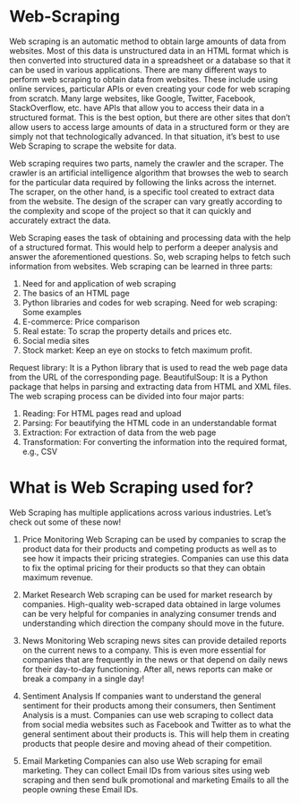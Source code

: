 # Web-Scraping

Web scraping is an automatic method to obtain large amounts of data from websites. Most of this data is unstructured data in an HTML format which is then converted into structured data in a spreadsheet or a database so that it can be used in various applications. There are many different ways to perform web scraping to obtain data from websites. These include using online services, particular APIs or even creating your code for web scraping from scratch. Many large websites, like Google, Twitter, Facebook, StackOverflow, etc. have APIs that allow you to access their data in a structured format. This is the best option, but there are other sites that don’t allow users to access large amounts of data in a structured form or they are simply not that technologically advanced. In that situation, it’s best to use Web Scraping to scrape the website for data.

Web scraping requires two parts, namely the crawler and the scraper. The crawler is an artificial intelligence algorithm that browses the web to search for the particular data required by following the links across the internet. The scraper, on the other hand, is a specific tool created to extract data from the website. The design of the scraper can vary greatly according to the complexity and scope of the project so that it can quickly and accurately extract the data.

Web Scraping eases the task of obtaining and processing data with the help of a structured format. This would help to perform a deeper analysis and answer the aforementioned questions.
So, web scraping helps to fetch such information from websites. Web scraping can be learned in three parts:
1.	Need for and application of web scraping
2.	The basics of an HTML page
3.	Python libraries and codes for web scraping.
Need for web scraping: Some examples
1.	E-commerce: Price comparison
2.	Real estate: To scrap the property details and prices etc.
3.	Social media sites
4.	Stock market: Keep an eye on stocks to fetch maximum profit.



Request library: It is a Python library that is used to read the web page data from the URL of the corresponding page.
BeautifulSoup: It is a Python package that helps in parsing and extracting data from HTML and XML files.
The web scraping process can be divided into four major parts:
1. Reading: For HTML pages read and upload
2. Parsing: For beautifying the HTML code in an understandable format
3. Extraction: For extraction of data from the web page
4. Transformation: For converting the information into the required format, e.g., CSV


# What is Web Scraping used for?

Web Scraping has multiple applications across various industries. Let’s check out some of these now!

1. Price Monitoring
Web Scraping can be used by companies to scrap the product data for their products and competing products as well as to see how it impacts their pricing strategies. Companies can use this data to fix the optimal pricing for their products so that they can obtain maximum revenue.

2. Market Research
Web scraping can be used for market research by companies. High-quality web-scraped data obtained in large volumes can be very helpful for companies in analyzing consumer trends and understanding which direction the company should move in the future. 

3. News Monitoring
Web scraping news sites can provide detailed reports on the current news to a company. This is even more essential for companies that are frequently in the news or that depend on daily news for their day-to-day functioning. After all, news reports can make or break a company in a single day!

4. Sentiment Analysis
If companies want to understand the general sentiment for their products among their consumers, then Sentiment Analysis is a must. Companies can use web scraping to collect data from social media websites such as Facebook and Twitter as to what the general sentiment about their products is. This will help them in creating products that people desire and moving ahead of their competition.

5. Email Marketing
Companies can also use Web scraping for email marketing. They can collect Email IDs from various sites using web scraping and then send bulk promotional and marketing Emails to all the people owning these Email IDs.


